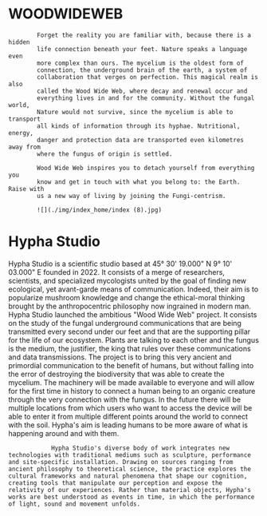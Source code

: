 # WOODWIDEWEB

            Forget the reality you are familiar with, because there is a hidden
            life connection beneath your feet. Nature speaks a language even
            more complex than ours. The mycelium is the oldest form of
            connection, the underground brain of the earth, a system of
            collaboration that verges on perfection. This magical realm is also
            called the Wood Wide Web, where decay and renewal occur and
            everything lives in and for the community. Without the fungal world,
            Nature would not survive, since the mycelium is able to transport
            all kinds of information through its hyphae. Nutritional, energy,
            danger and protection data are transported even kilometres away from
            where the fungus of origin is settled.

            Wood Wide Web inspires you to detach yourself from everything you
            know and get in touch with what you belong to: the Earth. Raise with
            us a new way of living by joining the Fungi-centrism.

            ![](./img/index_home/index (8).jpg)

# Hypha Studio

Hypha Studio is a scientific studio based at 45° 30' 19.000" N 9° 10' 03.000" E founded in 2022. It consists of a merge of researchers, scientists, and specialized mycologists united by the goal of finding new ecological, yet avant-garde means of communication. Indeed, their aim is to popularize mushroom knowledge and change the ethical-moral thinking brought by the anthropocentric philosophy now ingrained in modern man.
Hypha Studio launched the ambitious "Wood Wide Web" project. It consists on the study of the fungal underground communications that are being transmitted every second under our feet and that are the supporting pillar for the life of our ecosystem.
Plants are talking to each other and the fungus is the medium, the justifier, the king that rules over these communications and data transmissions. The project is to bring this very ancient and primordial communication to the benefit of humans, but without falling into the error of destroying the biodiversity that was able to create the mycelium.
The machinery will be made available to everyone and will allow for the first time in history to connect a human being to an organic creature through the very connection with the fungus. In the future there will be multiple locations from which users who want to access the device will be able to enter it from multiple different points around the world to connect with the soil. Hypha's aim is leading humans to be more aware of what is happening around and with them.

                Hypha Studio's diverse body of work integrates new technologies with traditional mediums such as sculpture, performance and site-specific installation. Drawing on sources ranging from ancient philosophy to theoretical science, the practice explores the cultural frameworks and natural phenomena that shape our cognition, creating tools that manipulate our perception and expose the relativity of our experiences. Rather than material objects, Hypha's works are best understood as events in time, in which the performance of light, sound and movement unfolds.
